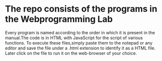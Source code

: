 # The repo consists of the programs in the Webprogramming Lab

Every program is named according to the order in which it is present in the manual.The code is in HTML with JavaScript for the script of various functions.
To execute these files,simply paste them to the notepad or any editor and save the file under a .html extension to identify it as a HTML file.
Later click on the file to run it on the web-browser of your choice.

